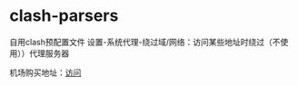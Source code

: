 # clash-parsers
自用clash预配置文件
设置-系统代理-绕过域/网络：访问某些地址时绕过（不使用））代理服务器

机场购买地址：[访问](https://lizhiskysky.top/#/register?code=2q1s1VGH)
